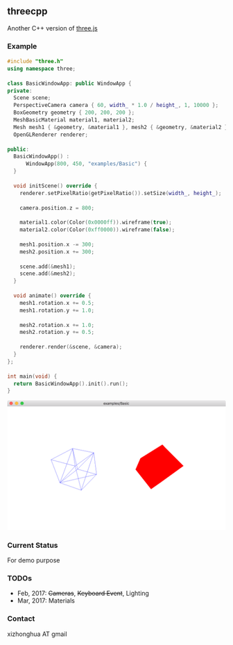 ## threecpp

Another C++ version of [three.js](https://threejs.org/)


### Example
```c++
#include "three.h"
using namespace three;

class BasicWindowApp: public WindowApp {
private:
  Scene scene;
  PerspectiveCamera camera { 60, width_ * 1.0 / height_, 1, 10000 };
  BoxGeometry geometry { 200, 200, 200 };
  MeshBasicMaterial material1, material2;
  Mesh mesh1 { &geometry, &material1 }, mesh2 { &geometry, &material2 };
  OpenGLRenderer renderer;

public:
  BasicWindowApp() :
      WindowApp(800, 450, "examples/Basic") {
  }

  void initScene() override {
    renderer.setPixelRatio(getPixelRatio()).setSize(width_, height_);

    camera.position.z = 800;

    material1.color(Color(0x0000ff)).wireframe(true);
    material2.color(Color(0xff0000)).wireframe(false);

    mesh1.position.x -= 300;
    mesh2.position.x += 300;

    scene.add(&mesh1);
    scene.add(&mesh2);
  }

  void animate() override {
    mesh1.rotation.x += 0.5;
    mesh1.rotation.y += 1.0;

    mesh2.rotation.x += 1.0;
    mesh2.rotation.y += 0.5;

    renderer.render(&scene, &camera);
  }
};

int main(void) {
  return BasicWindowApp().init().run();
}
```
<kbd><img src="./docs/examples/basic.png" width="800" /></kbd>

### Current Status
For demo purpose

### TODOs
* Feb, 2017: ~~Cameras~~, ~~Keyboard Event~~, Lighting
* Mar, 2017: Materials

### Contact
xizhonghua AT gmail
